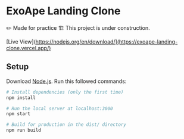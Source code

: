 # ExoApe Landing Clone

✏️ Made for practice
🏗️ This project is under construction.

[Live View](https://nodejs.org/en/download/](https://exoape-landing-clone.vercel.app/)

## Setup
Download [Node.js](https://nodejs.org/en/download/).
Run this followed commands:

``` bash
# Install dependencies (only the first time)
npm install

# Run the local server at localhost:3000
npm start

# Build for production in the dist/ directory
npm run build
```
